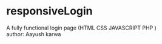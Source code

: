 # responsiveLogin
A fully functional login page (HTML CSS JAVASCRIPT PHP )
<br>
author: Aayush karwa
<br>

